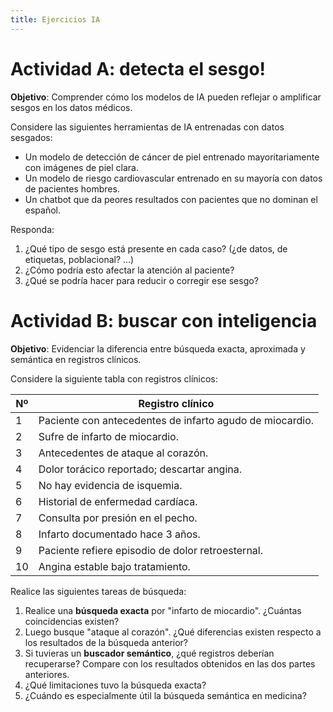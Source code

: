 ```yaml
---
title: Ejercicios IA
---
```



<style>
/* Only affects paragraph text */
.page-content p {
  text-align: justify;
}
</style>

<style>
/* Hide the top-right navigation bar */
.site-nav {
  display: none;
}
</style>

# Actividad A: detecta el sesgo!

**Objetivo**: Comprender cómo los modelos de IA pueden reflejar o amplificar sesgos en los datos médicos.

Considere las siguientes herramientas de IA entrenadas con datos sesgados:
- Un modelo de detección de cáncer de piel entrenado mayoritariamente con imágenes de piel clara.
- Un modelo de riesgo cardiovascular entrenado en su mayoría con datos de pacientes hombres.
- Un chatbot que da peores resultados con pacientes que no dominan el español.

Responda:
1. ¿Qué tipo de sesgo está presente en cada caso? (¿de datos, de etiquetas, poblacional? ...)
2. ¿Cómo podría esto afectar la atención al paciente?
3. ¿Qué se podría hacer para reducir o corregir ese sesgo?

# Actividad B: buscar con inteligencia

**Objetivo**: Evidenciar la diferencia entre búsqueda exacta, aproximada y semántica en registros clínicos.

Considere la siguiente tabla con registros clínicos:

| Nº | Registro clínico                                         |
| -- | -------------------------------------------------------- |
| 1  | Paciente con antecedentes de infarto agudo de miocardio. |
| 2  | Sufre de infarto de miocardio.                           |
| 3  | Antecedentes de ataque al corazón.                       |
| 4  | Dolor torácico reportado; descartar angina.              |
| 5  | No hay evidencia de isquemia.                            |
| 6  | Historial de enfermedad cardíaca.                        |
| 7  | Consulta por presión en el pecho.                        |
| 8  | Infarto documentado hace 3 años.                         |
| 9  | Paciente refiere episodio de dolor retroesternal.        |
| 10 | Angina estable bajo tratamiento.                         |

Realice las siguientes tareas de búsqueda:
1. Realice una **búsqueda exacta** por "infarto de miocardio". ¿Cuántas coincidencias existen?
2. Luego busque "ataque al corazón". ¿Qué diferencias existen respecto a los resultados de la búsqueda anterior?
3. Si tuvieras un **buscador semántico**, ¿qué registros deberían recuperarse? Compare con los resultados obtenidos en las dos partes anteriores.
4. ¿Qué limitaciones tuvo la búsqueda exacta?
5. ¿Cuándo es especialmente útil la búsqueda semántica en medicina?